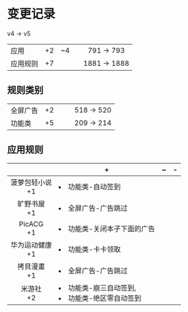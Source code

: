 # 变更记录

v4 -> v5

||||||
|-|:-:|:-:|:-:|:-:|
|应用|+2|~4||791 -> 793|
|应用规则|+7|||1881 -> 1888|

## 规则类别

||||||
|-|:-:|:-:|:-:|:-:|
|全屏广告|+2|||518 -> 520|
|功能类|+5|||209 -> 214|

## 应用规则

||+|~|-|
|:-:|-|-|-|
|菠萝包轻小说<br>+1|<li>功能类-自动签到|||
|旷野书屋<br>+1|<li>全屏广告-广告跳过|||
|PicACG<br>+1|<li>功能类-关闭本子下面的广告|||
|华为运动健康<br>+1|<li>功能类-卡卡领取|||
|拷貝漫畫<br>+1|<li>全屏广告-广告跳过|||
|米游社<br>+2|<li>功能类-崩三自动签到,<li>功能类-绝区零自动签到|||
